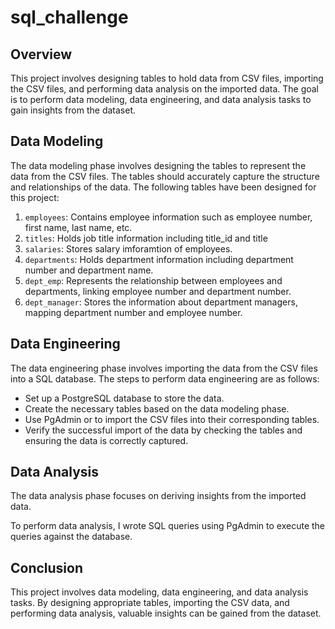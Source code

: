 # sql_challenge

## Overview
This project involves designing tables to hold data from CSV files, importing the CSV files, and performing data analysis on the imported data. The goal is to perform data modeling, data engineering, and data analysis tasks to gain insights from the dataset.

## Data Modeling
The data modeling phase involves designing the tables to represent the data from the CSV files. The tables should accurately capture the structure and relationships of the data. The following tables have been designed for this project:

1. `employees`: Contains employee information such as employee number, first name, last name, etc.
2. `titles`: Holds job title information including title_id and title
3. `salaries`: Stores salary imforamtion of employees.
4. `departments`: Holds department information including department number and department name.
5. `dept_emp`: Represents the relationship between employees and departments, linking employee number and department number.
6. `dept_manager`: Stores the information about department managers, mapping department number and employee number.

## Data Engineering
The data engineering phase involves importing the data from the CSV files into a SQL database. The steps to perform data engineering are as follows:

- Set up a PostgreSQL database to store the data.
- Create the necessary tables based on the data modeling phase.
- Use PgAdmin or to import the CSV files into their corresponding tables.
- Verify the successful import of the data by checking the tables and ensuring the data is correctly captured.

## Data Analysis
The data analysis phase focuses on deriving insights from the imported data.

To perform data analysis, I wrote SQL queries using PgAdmin to execute the queries against the database.

## Conclusion
This project involves data modeling, data engineering, and data analysis tasks. By designing appropriate tables, importing the CSV data, and performing data analysis, valuable insights can be gained from the dataset.
